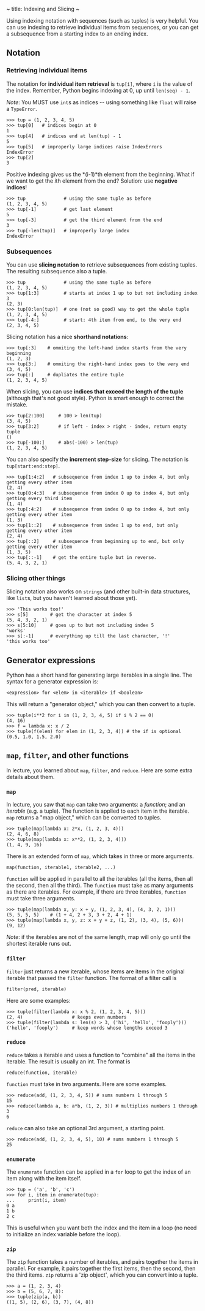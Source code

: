 ~ title: Indexing and Slicing ~

Using indexing notation with sequences (such as tuples) is very
helpful. You can use indexing to retrieve individual items from
sequences, or you can get a subsequence from a starting index to an
ending index.

Notation
--------

### Retrieving individual items

The notation for **individual item retrieval** is `tup[i]`, where `i`
is the value of the index.  Remember, Python begins indexing at 0, up
until `len(seq) - 1`.

*Note*: You MUST use `int`s as indices -- using something like `float`
will raise a `TypeError`.

    >>> tup = (1, 2, 3, 4, 5)
    >>> tup[0]   # indices begin at 0
    1
    >>> tup[4]   # indices end at len(tup) - 1
    5
    >>> tup[5]   # improperly large indices raise IndexErrors
    IndexError
    >>> tup[2]
    3

Positive indexing gives us the *(i-1)*th element from the beginning.
What if we want to get the *i*th element from the end? Solution: use
**negative indices**!

    >>> tup              # using the same tuple as before
    (1, 2, 3, 4, 5)
    >>> tup[-1]          # get last element
    5
    >>> tup[-3]          # get the third element from the end
    3
    >>> tup[-len(tup)]   # improperly large index
    IndexError

### Subsequences

You can use **slicing notation** to retrieve subsequences
from existing tuples. The resulting subsequence also a tuple.

    >>> tup              # using the same tuple as before
    (1, 2, 3, 4, 5)
    >>> tup[1:3]         # starts at index 1 up to but not including index 3
    (2, 3)
    >>> tup[0:len(tup)]  # one (not so good) way to get the whole tuple
    (1, 2, 3, 4, 5)
    >>> tup[-4:]         # start: 4th item from end, to the very end
    (2, 3, 4, 5)

Slicing notation has a nice **shorthand notations**:

    >>> tup[:3]    # ommiting the left-hand index starts from the very beginning
    (1, 2, 3)
    >>> tup[3:]    # ommiting the right-hand index goes to the very end
    (3, 4, 5)
    >>> tup[:]     # dupliates the entire tuple
    (1, 2, 3, 4, 5)

When slicing, you can use **indices that exceed the length of the
tuple** (although that's not good style). Python is smart enough to
correct the mistake.

    >>> tup[2:100]     # 100 > len(tup)
    (3, 4, 5)
    >>> tup[3:2]       # if left - index > right - index, return empty tuple
    ()
    >>> tup[-100:]     # abs(-100) > len(tup)
    (1, 2, 3, 4, 5)

You can also specify the **increment step-size** for slicing. The
notation is `tup[start:end:step]`.

    >>> tup[1:4:2]   # subsequence from index 1 up to index 4, but only getting every other item
    (2, 4)
    >>> tup[0:4:3]   # subsequence from index 0 up to index 4, but only getting every third item
    (1, 4)
    >>> tup[:4:2]    # subsequence from index 0 up to index 4, but only getting every other item
    (1, 3)
    >>> tup[1::2]    # subsequence from index 1 up to end, but only getting every other item
    (2, 4)
    >>> tup[::2]     # subsequence from beginning up to end, but only getting every other item
    (1, 3, 5)
    >>> tup[::-1]    # get the entire tuple but in reverse.
    (5, 4, 3, 2, 1)

### Slicing other things

Slicing notation also works on `strings` (and other built-in data
structures, like `list`s, but you haven't learned about those yet).

    >>> 'This works too!'
    >>> s[5]        # get the character at index 5
    (5, 4, 3, 2, 1)
    >>> s[5:10]     # goes up to but not including index 5
    'works'
    >>> s[:-1]      # everything up till the last character, '!'
    'this works too'

Generator expressions
---------------------

Python has a short hand for generating large iterables in a single
line. The syntax for a generator expression is:

    <expression> for <elem> in <iterable> if <boolean>

This will return a "generator object," which you can then convert to a
tuple.

    >>> tuple(i**2 for i in (1, 2, 3, 4, 5) if i % 2 == 0)
    (4, 16)
    >>> f = lambda x: x / 2
    >>> tuple(f(elem) for elem in (1, 2, 3, 4)) # the if is optional
    (0.5, 1.0, 1.5, 2.0)

`map`, `filter`, and other functions
------------------------------------

In lecture, you learned about `map`, `filter`, and `reduce`. Here are
some extra details about them.

### `map`

In lecture, you saw that `map` can take two arguments: a *function*;
and an *iterable* (e.g. a tuple). The function is applied to each item
in the iterable. `map` returns a "map object," which can be converted
to tuples.

    >>> tuple(map(lambda x: 2*x, (1, 2, 3, 4)))
    (2, 4, 6, 8)
    >>> tuple(map(lambda x: x**2, (1, 2, 3, 4)))
    (1, 4, 9, 16)

There is an extended form of `map`, which takes in three or more
arguments.

    map(function, iterable1, iterable2, ...)

`function` will be applied in parallel to all the iterables (all the
items, then all the second, then all the third). The `function` must
take as many arguments as there are iterables. For example, if there
are three iterables, `function` must take three arguments.

    >>> tuple(map(lambda x, y: x + y, (1, 2, 3, 4), (4, 3, 2, 1)))
    (5, 5, 5, 5)    # (1 + 4, 2 + 3, 3 + 2, 4 + 1)
    >>> tuple(map(lambda x, y, z: x + y + z, (1, 2), (3, 4), (5, 6)))
    (9, 12)

*Note*: if the iterables are not of the same length, map will only go
until the shortest iterable runs out.

### `filter`

`filter` just returns a new iterable, whose items are items in the
original iterable that passed the `filter` function. The format of a
filter call is

    filter(pred, iterable)

Here are some examples:

    >>> tuple(filter(lambda x: x % 2, (1, 2, 3, 4, 5)))
    (2, 4)                  # keeps even numbers
    >>> tuple(filter(lambda s: len(s) > 3, ('hi', 'hello', 'fooply')))
    ('hello', 'fooply')     # keep words whose lengths exceed 3

### `reduce`

`reduce` takes a iterable and uses a function to "combine" all the
items in the iterable. The result is usually an int. The format is

    reduce(function, iterable)

`function` must take in two arguments. Here are some examples.

    >>> reduce(add, (1, 2, 3, 4, 5)) # sums numbers 1 through 5
    15
    >>> reduce(lambda a, b: a*b, (1, 2, 3)) # multiplies numbers 1 through 3
    6

`reduce` can also take an optional 3rd argument, a starting point.

    >>> reduce(add, (1, 2, 3, 4, 5), 10) # sums numbers 1 through 5
    25

### `enumerate`

The `enumerate` function can be applied in a `for`
loop to get the index of an item along with the item itself.

    >>> tup = ('a', 'b', 'c')
    >>> for i, item in enumerate(tup):
    ...     print(i, item)
    0 a
    1 b
    2 c

This is useful when you want both the index and the item in a loop (no
need to initialize an index variable before the loop).

### `zip`

The `zip` function takes a number of iterables, and pairs together the
items in parallel. For example, it pairs together the first items,
then the second, then the third items.  `zip` returns a 'zip object',
which you can convert into a tuple.

    >>> a = (1, 2, 3, 4)
    >>> b = (5, 6, 7, 8):
    >>> tuple(zip(a, b))
    ((1, 5), (2, 6), (3, 7), (4, 8))
